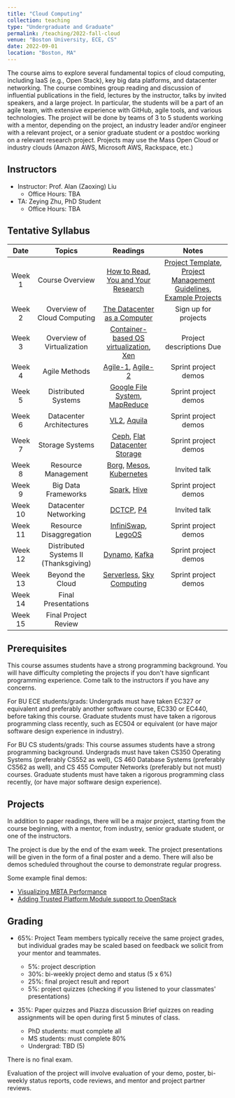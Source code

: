 ```yaml
---
title: "Cloud Computing"
collection: teaching
type: "Undergraduate and Graduate"
permalink: /teaching/2022-fall-cloud
venue: "Boston University, ECE, CS"
date: 2022-09-01
location: "Boston, MA"
---
```


The course aims to explore several fundamental topics of cloud computing, including IaaS (e.g., Open Stack), key big data platforms, and datacenter networking. The course combines group reading and discussion of influential publications in the field, lectures by the instructor, talks by invited speakers, and a large project. In particular, the students will be a part of an agile team, with extensive experience with GitHub, agile tools, and various technologies. The project will be done by teams of 3 to 5 students working with a mentor, depending on the project, an industry leader and/or engineer with a relevant project, or a senior graduate student or a postdoc working on a relevant research project. Projects may use the Mass Open Cloud or industry clouds (Amazon AWS, Microsoft AWS, Rackspace, etc.)

Instructors
------
- Instructor: Prof. Alan (Zaoxing) Liu
  - Office Hours: TBA
- TA: Zeying Zhu, PhD Student
  - Office Hours: TBA

Tentative Syllabus
------

| Date    | Topics  | Readings | Notes|
| :------: | :------: | :------:  | :----: |
| Week 1  | Course Overview | [How to Read](https://zaoxing.github.io/files/course/CCR07_HowToRead.pdf), [You and Your Research](https://zaoxing.github.io/files/course/Bell86_YouAndYourResearch.pdf) | [Project Template](), [Project Management Guidelines](), [Example Projects]() |
| Week 2  | Overview of Cloud Computing | [The Datacenter as a Computer](https://www.morganclaypool.com/doi/abs/10.2200/S00874ED3V01Y201809CAC046) | Sign up for projects |
| Week 3  | Overview of Virtualization | [Container-based OS virtualization](https://zaoxing.github.io/files/course/EuroSys07_Container.pdf), [Xen](https://zaoxing.github.io/files/course/SOSP03_Xen.pdf)| Project descriptions Due |
| Week 4 | Agile Methods | [Agile-1](), [Agile-2]()  | Sprint project demos |
| Week 5 | Distributed Systems | [Google File System](https://zaoxing.github.io/files/course/SOSP03_GFS.pdf), [MapReduce](https://zaoxing.github.io/files/course/CACM_MapReduce.pdf) | Sprint project demos | 
| Week 6 | Datacenter Architectures | [VL2](https://zaoxing.github.io/files/course/SIGCOMM09_VL2.pdf), [Aquila](https://zaoxing.github.io/files/course/NSDI22_Aquila.pdf) | Sprint project demos |
| Week 7 | Storage Systems | [Ceph](https://zaoxing.github.io/files/course/OSDI06_Ceph.pdf), [Flat Datacenter Storage](https://zaoxing.github.io/files/course/OSDI12_FDS.pdf)| Sprint project demos |
| Week 8 | Resource Management | [Borg](https://zaoxing.github.io/files/course/EuroSys15_Borg.pdf), [Mesos](https://zaoxing.github.io/files/course/NSDI11_Mesos.pdf), [Kubernetes]() | Invited talk |
| Week 9 | Big Data Frameworks | [Spark](https://zaoxing.github.io/files/course/NSDI12_Spark.pdf), [Hive](https://zaoxing.github.io/files/course/VLDB09_Hive.pdf) | Sprint project demos |
| Week 10 | Datacenter Networking | [DCTCP](https://zaoxing.github.io/files/course/SIGCOMM10_DCTCP.pdf), [P4](https://zaoxing.github.io/files/course/CCR14_P4.pdf) | Invited talk |
| Week 11 | Resource Disaggregation | [InfiniSwap](https://zaoxing.github.io/files/course/NSDI17_InfiniSwap.pdf), [LegoOS](https://zaoxing.github.io/files/course/OSDI18_LegoOS.pdf) |  Sprint project demos |
| Week 12 | Distributed Systems II (Thanksgiving) | [Dynamo](https://zaoxing.github.io/files/course/SOSP07_Dynamo.pdf), [Kafka](https://zaoxing.github.io/files/course/NetDB11_Kafka.pdf) | Sprint project demos |
| Week 13 | Beyond the Cloud | [Serverless](https://zaoxing.github.io/files/course/Berkeley_Serverless.pdf), [Sky Computing](https://zaoxing.github.io/files/course/HotOS21_Sky.pdf) | Sprint project demos |
| Week 14 | Final Presentations | 
| Week 15 | Final Project Review |


Prerequisites
------
This course assumes students have a strong programming background. You will have difficulty completing the projects if you don't have signficant programming experience. Come talk to the instructors if you have any concerns.

For BU ECE students/grads: Undergrads must have taken EC327 or equivalent and preferably another software course, EC330 or EC440, before taking this course. Graduate students must have taken a rigorous programming class recently, such as EC504 or equivalent (or have major software design experience in industry).

For BU CS students/grads: This course assumes students have a strong programming background. Undergrads must have taken CS350 Operating Systems (preferably CS552 as well), CS 460 Database Systems (preferably CS562 as well), and CS 455 Computer Networks (preferably but not must) courses. Graduate students must have taken a rigorous programming class recently, (or have major software design experience).

Projects
------
In addition to paper readings, there will be a major project, starting from the course beginning, with a mentor, from industry, senior graduate student, or one of the instructors.

The project is due by the end of the exam week. The project presentations will be given in the form of a final poster and a demo. There will also be demos scheduled throughout the course to demonstrate regular progress.

Some example final demos:
- [Visualizing MBTA Performance](https://www.youtube.com/watch?v=7MUcfHN1Mzs&feature=youtu.be)
- [Adding Trusted Platform Module support to OpenStack](https://www.youtube.com/watch?v=F1FcnJCmZpg)

Grading
------
- 65%: Project
Team members typically receive the same project grades, but individual grades may be scaled based on feedback we solicit from your mentor and teammates.
   - 5%: project description
   - 30%: bi-weekly project demo and status (5 x 6%)
   - 25%: final project result and report
   - 5%: project quizzes (checking if you listened to your classmates' presentations)

- 35%: Paper quizzes and Piazza discussion
  Brief quizzes on reading assignments will be open during first 5 minutes of class.
   - PhD students: must complete all
   - MS students: must complete 80%
   - Undergrad: TBD (5)

There is no final exam.

Evaluation of the project will involve evaluation of your demo, poster, bi-weekly status reports, code reviews, and mentor and project partner reviews.